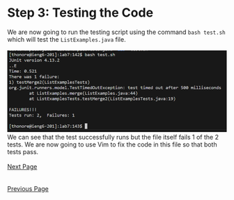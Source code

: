 # Step 3: Testing the Code

We are now going to run the testing script using the command `bash test.sh` which will test the `ListExamples.java` file.  
\
![](lab4_3rdPg.png)  
We can see that the test successfully runs but the file itself fails 1 of the 2 tests. We are now going to use Vim to fix the code in this file so that both tests pass.  
\
[Next Page](lab4_4thPG.md)  
\
\
[Previous Page](lab4_2ndPg.md)
